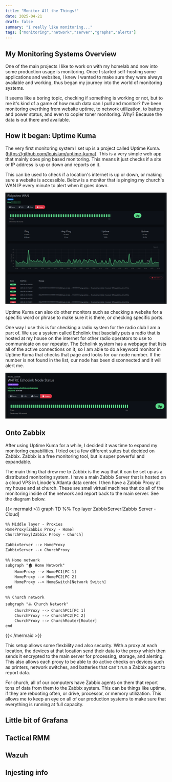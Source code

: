 ```yaml
---
title: "Monitor All the Things!"
date: 2025-04-21
draft: false
summary: "I really like monitoring..."
tags: ["monitoring","network","server","graphs","alerts"]
---
```


## My Monitoring Systems Overview

One of the main projects I like to work on with my homelab and now into some production usage is monitoring. Once I started self-hosting some applications and websites, I knew I wanted to make sure they were always available and working, thus began my journey into the world of monitoring systems. 

It seems like a boring topic, checking if something is working or not, but to me it's kind of a game of how much data can I pull and monitor? I've been monitoring everthing from website uptime, to network utilization, to battery and power status, and even to copier toner monitoring. Why? Because the data is out there and available.

## How it began: Uptime Kuma

The very first monitoring system I set up is a project called Uptime Kuma. (https://github.com/louislam/uptime-kuma). This is a very simple web app that mainly does ping based monitoring. This means it just checks if a site or IP address is up or down and reports on it.

This can be used to check if a location's internet is up or down, or making sure a website is accessible. Below is a monitor that is pinging my church's WAN IP every minute to alert when it goes down. 

![Uptime Kuma Ping](rbc-wan-ping.png)

Uptime Kuma can also do other monitors such as checking a website for a specific word or phrase to make sure it is there, or checking specific ports. 

One way I use this is for checking a radio system for the radio club I am a part of. We use a system called Echolink that bascially puts a radio that is hosted at my house on the internet for other radio operators to use to communicate on our repeater. The Echolink system has a webpage that lists all of the active connections on it, so I am able to do a keyword monitor in Uptime Kuma that checks that page and looks for our node number. If the number is not found in the list, our node has been disconnected and it will alert me. 

![Uptime Kuma Radio Keywork MOnitor](echolink-node-ping.png)

## Onto Zabbix

After using Uptime Kuma for a while, I decided it was time to expand my monitoring capabilities. I tried out a few different suites but decided on Zabbix. Zabbix is a free monitoring tool, but is super powerful and expandable. 

The main thing that drew me to Zabbix is the way that it can be set up as a distributed monitoring system. I have a main Zabbix Server that is hosted on a cloud VPS in Linode's Atlanta data center. I then have a Zabbix Proxy at my house and at church. These are small virtual machines that do all of the monitoring inside of the network and report back to the main server. See the diagram below.

{{< mermaid >}}
graph TD
    %% Top layer
    ZabbixServer[Zabbix Server - Cloud]

    %% Middle layer - Proxies
    HomeProxy[Zabbix Proxy - Home]
    ChurchProxy[Zabbix Proxy - Church]

    ZabbixServer --> HomeProxy
    ZabbixServer --> ChurchProxy

    %% Home network
    subgraph "🏠 Home Network"
        HomeProxy --> HomePC1[PC 1]
        HomeProxy --> HomePC2[PC 2]
        HomeProxy --> HomeSwitch[Network Switch]
    end

    %% Church network
    subgraph "⛪ Church Network"
        ChurchProxy --> ChurchPC1[PC 1]
        ChurchProxy --> ChurchPC2[PC 2]
        ChurchProxy --> ChurchRouter[Router]
    end
{{< /mermaid >}}

This setup allows some flexbility and also security. With a proxy at each location, the devices at that location send their data to the proxy which then sends it encrypted to the main server for processing, storage, and alerting. This also allows each proxy to be able to do active checks on devices such as printers, network switches, and batteries that can't run a Zabbix agent to report data. 

For church, all of our computers have Zabbix agents on them that report tons of data from them to the Zabbix system. This can be things like uptime, if they are rebooting often, or drive, processor, or memory utilization. This allows me to keep an eye on all of our production systems to make sure that everything is running at full capacity. 


## Little bit of Grafana


## Tactical RMM


## Wazuh



## Injesting info